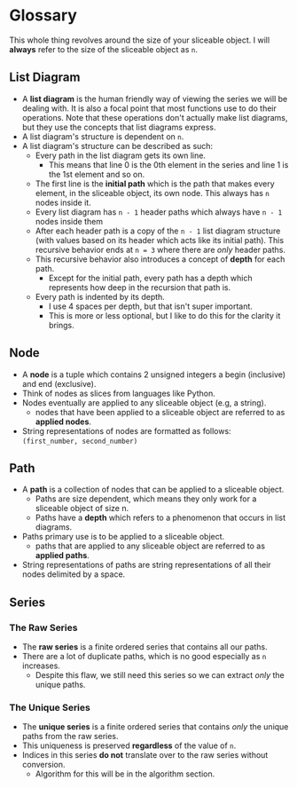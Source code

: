 # Glossary
This whole thing revolves around the size of your sliceable object. I will **always** refer to the size of the sliceable object as `n`.

## List Diagram
- A **list diagram** is the human friendly way of viewing the series we will be dealing with. It is also a focal point that most functions use to do their operations. Note that these operations don't actually make list diagrams, but they use the concepts that list diagrams express.
- A list diagram's structure is dependent on `n`.
- A list diagram's structure can be described as such:
	- Every path in the list diagram gets its own line.
		- This means that line 0 is the 0th element in the series and line 1 is the 1st element and so on.
	- The first line is the **initial path** which is the path that makes every element, in the sliceable object, its own node. This always has `n` nodes inside it.
	- Every list diagram has `n - 1` header paths which always have `n - 1` nodes inside them
	- After each header path is a copy of the `n - 1` list diagram structure (with values based on its header which acts like its initial path). This recursive behavior ends at `n = 3` where there are *only* header paths.
	- This recursive behavior also introduces a concept of **depth** for each path.
		- Except for the initial path, every path has a depth which represents how deep in the recursion that path is.
	- Every path is indented by its depth. 
		- I use 4 spaces per depth, but that isn't super important.
		- This is more or less optional, but I like to do this for the clarity it brings.

## Node
 - A **node** is a tuple which contains 2 unsigned integers a begin (inclusive) and end (exclusive).
 - Think of nodes as slices from languages like Python.
 - Nodes eventually are applied to any sliceable object (e.g, a string).
	 - nodes that have been applied to a sliceable object are referred to as **applied nodes**.
 - String representations of nodes are formatted as follows: `(first_number, second_number)`

## Path
 - A **path** is a collection of nodes that can be applied to a sliceable object.
	 - Paths are size dependent, which means they only work for a sliceable object of size n.
	 - Paths have a **depth** which refers to a phenomenon that occurs in list diagrams.
 - Paths primary use is to be applied to a sliceable object.
	 - paths that are applied to any sliceable object are referred to as **applied paths**.
 - String representations of paths are string representations of all their nodes delimited by a space.

## Series
### The Raw Series
- The **raw series** is a finite ordered series that contains all our paths. 
- There are a lot of duplicate paths, which is no good especially as `n` increases.
	- Despite this flaw, we still need this series so we can extract *only* the unique paths. 
### The Unique Series
- The **unique series** is a finite ordered series that contains *only* the unique paths from the raw series.
- This uniqueness is preserved **regardless** of the value of `n`.
- Indices in this series **do not** translate over to the raw series without conversion.
	- Algorithm for this will be in the algorithm section. 